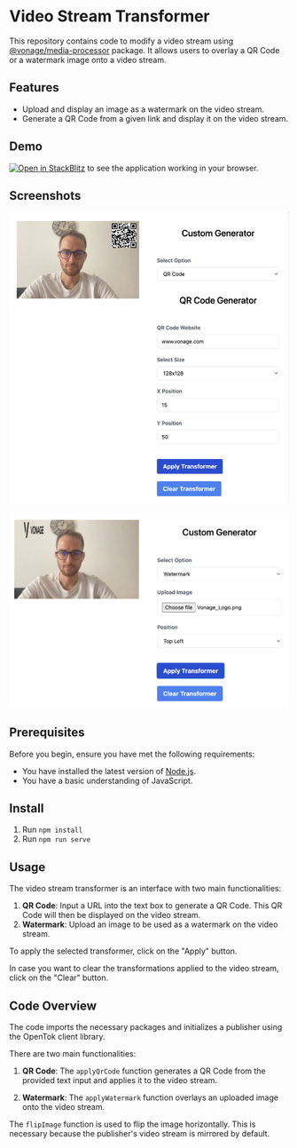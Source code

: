 # Video Stream Transformer

This repository contains code to modify a video stream using [@vonage/media-processor](https://www.npmjs.com/package/@vonage/media-processor) package. It allows users to overlay a QR Code or a watermark image onto a video stream.

## Features

- Upload and display an image as a watermark on the video stream.
- Generate a QR Code from a given link and display it on the video stream.

## Demo

[![Open in StackBlitz](https://developer.stackblitz.com/img/open_in_stackblitz.svg)](https://stackblitz.com/github/vonage-community/blog-video_api-javascript_enhancing_video_streams_with_qr_codes_and_watermarking) to see the application working in your browser.

## Screenshots

![Qr Code Generataor](./images/qr-code-generator.png)

![Watermark Generataor](./images/watermark-generator.png)

## Prerequisites

Before you begin, ensure you have met the following requirements:

- You have installed the latest version of [Node.js](https://nodejs.org/en/).
- You have a basic understanding of JavaScript.

## Install

1. Run `npm install`
2. Run `npm run serve`

## Usage

The video stream transformer is an interface with two main functionalities:

1. **QR Code**: Input a URL into the text box to generate a QR Code. This QR Code will then be displayed on the video stream.
2. **Watermark**: Upload an image to be used as a watermark on the video stream.

To apply the selected transformer, click on the "Apply" button.

In case you want to clear the transformations applied to the video stream, click on the "Clear" button.

## Code Overview

The code imports the necessary packages and initializes a publisher using the OpenTok client library.

There are two main functionalities:

1. **QR Code**: The `applyQrCode` function generates a QR Code from the provided text input and applies it to the video stream.

2. **Watermark**: The `applyWatermark` function overlays an uploaded image onto the video stream.

The `flipImage` function is used to flip the image horizontally. This is necessary because the publisher's video stream is mirrored by default.
